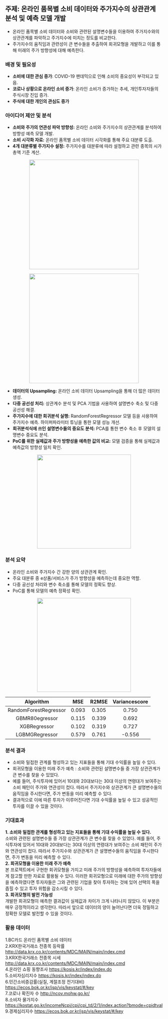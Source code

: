 ## 주제: 온라인 품목별 소비 데이터와 주가지수의 상관관계 분석 및 예측 모델 개발
- 온라인 품목별 소비 데이터와 소비와 관련된 설명변수들을 이용하여 주가지수와의 상관관계를 파악하고 주가지수에 미치는 정도를 비교한다. 
- 주가지수의 움직임과 관련성이 큰 변수들을 추출하여 회귀모형을 개발하고 이를 통해 미래의 주가 방향성에 대해 예측한다.


### 배경 및 필요성
- **소비에 대한 관심 증가**: COVID-19 팬데믹으로 인해 소비의 중요성이 부각되고 있음.
- **코로나 상황으로 온라인 소비 증가**: 온라인 소비가 증가하는 추세, 개인투자자들의 주식시장 진입 증가.
- **주식에 대한 개인의 관심도 증가**

### 아이디어 제안 및 분석
- **소비와 주가의 연관성 파악 방향성:** 온라인 소비와 주가지수의 상관관계를 분석하여 방향성 예측 모델 개발.
- **소비 시각화 자료:** 온라인 품목별 소비 데이터 시각화를 통해 주요 대분류 도출.
- **4개 대분류별 주가지수 설정:** 주가지수를 대분류에 따라 설정하고 관련 종목의 시가총액 기준 계산.
<p align="center">
 <img src="https://github.com/rootofdata/Financial-Security-Institute-NH/assets/86711374/4c58d1fe-5ab5-43fc-8201-3481bf6da632",width="500" height="350/">
</p> 
<p align="center">
 <img src="https://github.com/rootofdata/Financial-Security-Institute-NH/assets/86711374/57298ebc-a7ef-42fa-9d5c-8e6c89eeeb4d",width="550" height="350/">
</p> 

- **데이터의 Upsampling:** 온라인 소비 데이터 Upsampling을 통해 더 많은 데이터 생성.
- **다중 공선성 처리:** 상관계수 분석 및 PCA 기법을 사용하여 설명변수 축소 및 다중 공선성 해결.
- **주가지수에 대한 회귀분석 실행:** RandomForestRegressor 모델 등을 사용하여 주가지수 예측. 하이퍼파라미터 튜닝을 통한 모델 성능 개선.  
- **회귀분석식에 쓰인 설명변수들의 중요도 분석:** PCA를 통한 변수 축소 후 모델의 설명변수 중요도 분석.  
- **PoC를 위한 실제값과 주가 방향성을 예측한 값의 비교:** 모델 검증을 통해 실제값과 예측값의 방향성 일치 확인.


<p align="center">
 <img src="https://github.com/rootofdata/Financial-Security-Institute-NH/assets/86711374/b1b75d02-9179-4901-ba36-f4b311fbdf4d",width="450" height="300/">
</p> 

### 분석 요약
- 온라인 소비와 주가지수 간 강한 양의 상관관계 확인.  
- 주요 대분류 중 e상품/서비스가 주가 방향성을 예측하는데 중요한 역할.  
- 다중 공선성 처리와 변수 축소를 통해 모델의 정확도 향상.  
- PoC를 통해 모델의 예측 정확성 확인.
<p align="center">
 <img src="https://github.com/rootofdata/Financial-Security-Institute-NH/assets/86711374/25ce7814-1407-411e-9520-1c9ad43d66ad",width="450" height="300/">
</p> 

|Algorithm|MSE|R2MSE|Variancescore|
|:------:|---|:---:|:---:|
|RandomForestRegressor|0.093|0.305|0.750|
|GBMR80egressor|0.115|0.339|0.692|
|XGBRegressor|0.102|0.319|0.727|
|LGBMGRegressor|0.579|0.761|-0.556|

### 분석 결과
- 소비와 밀접한 관계를 형성하고 있는 지표들을 통해 기대 수익률을 높일 수 있다.  
- 회귀모형을 이용한 미래 주가 예측 : 소비와 관련된 설명변수들 중 가장 상관관계가 큰 변수를 찾을 수 있었다.
 -  예를 들어, 주식투자에 있어서 10대와 20대보다는 30대 이상의 연령대가 보여주는 소비 패턴이 주가와 연관성이 컸다. 따라서 주가지수와 상관관계가 큰 설명변수들의 움직임을 주시한다면, 주가 변동을 미리 예측할 수 있다.  
- 결과적으로 이에 따른 투자가 이루어진다면 기대 수익률을 높일 수 있고 성공적인 투자를 이끌 수 있을 것이다.  

### 기대효과
**1. 소비와 밀접한 관계를 형성하고 있는 지표들을 통해 기대 수익률을 높일 수 있다.**    
소비와 관련된 설명변수들 중 가장 상관관계가 큰 변수를 찾을 수 있었다. 예를 들어, 주식투자에 있어서 10대와 20대보다는 30대 이상의 연령대가 보여주는 소비 패턴이 주가와 연관성이 컸다. 따라서 주가지수와 상관관계가 큰 설명변수들의 움직임을 주시한다면, 주가 변동을 미리 예측할 수 있다.  
**2. 회귀모형을 이용한 미래 주가 예측**  
 본 프로젝트에서 구현한 회귀모형을 가지고 미래 주가의 방향성을 예측하여 투자자들에게 참고할 만한 자료로 활용될 수 있다. 이러한 회귀모형으로 미래에 대한 주가의 방향성을 예측하였다면 투자자들은 그와 관련된 기업을 찾아 투자하는 것에 있어 선택의 폭을 좁힐 수 있고 투자 위험을 감소시킬 수 있다.  
**3. 회귀모형의 발전 가능성**   
개발한 회귀모형이 예측한 결과값이 실제값과 차이가 크게 나타나지 않았다. 이 부분은 매우 긍정적이라고 생각한다. 따라서 앞으로 데이터의 양이 늘어난다면 더욱 정밀하고 정확한 모델로 발전할 수 있을 것이다.

### 활용 데이터
1.BC카드 온라인 품목별 소비 데이터  
2.KRX한국거래소 전종목 등락률 http://data.krx.co.kr/contents/MDC/MAIN/main/index.cmd  
3.KRX한국거래소 전종목 시세 http://data.krx.co.kr/contents/MDC/MAIN/main/index.cmd  
4.온라인 쇼핑 동향조사 https://kosis.kr/index/index.do  
5.소비자심리지수 https://kosis.kr/index/index.do    
6.민간소비증감률(실질, 계절조정 전기대비) https://ecos.bok.or.kr/jsp/vis/keystat/#/key    
7.코로나 확진자 수 http://ncov.mohw.go.kr/     
8.소비자 물가지수 https://kostat.go.kr/incomeNcpi/cpi/cpi_td/2/1/index.action?bmode=cpidtval   
9.경제심리지수  https://ecos.bok.or.kr/jsp/vis/keystat/#/key   
